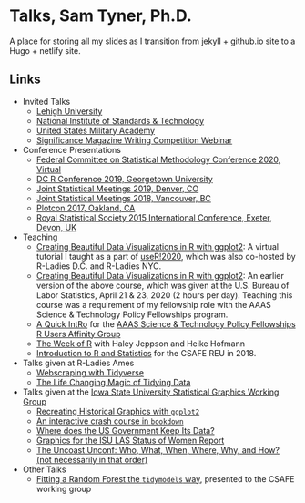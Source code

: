 # Talks, Sam Tyner, Ph.D. 

A place for storing all my slides as I transition from jekyll + github.io site to a Hugo + netlify site.

## Links 

- Invited Talks 
    * [Lehigh University](Misc/InvitedTalks/lehigh-biostat)
    * [National Institute of Standards & Technology](Misc/InvitedTalks/nist-sed)
    * [United States Military Academy](Misc/InvitedTalks/usma)
    * [Significance Magazine Writing Competition Webinar](Misc/InvitedTalks/yss-webinar-2018.pdf)
- Conference Presentations
    * [Federal Committee on Statistical Methodology Conference 2020, Virtual](Conferences/fcsm20)
    * [DC R Conference 2019, Georgetown University](Conferences/dcr19)
    * [Joint Statistical Meetings 2019, Denver, CO](Conferences/jsm19)
    * [Joint Statistical Meetings 2018, Vancouver, BC](Conferences/jsm18/slides.html)
    * [Plotcon 2017, Oakland, CA](Conferences/plotcon17/slides.html)
    * [Royal Statistical Society 2015 International Conference, Exeter, Devon, UK](Conferences/rss15)
- Teaching  
    * [Creating Beautiful Data Visualizations in R with ggplot2](Conferences/user2020): A virtual tutorial I taught as a part of [useR!2020](https://user2020.r-project.org/program/tutorials/), which was also co-hosted by R-Ladies D.C. and R-Ladies NYC. 
    * [Creating Beautiful Data Visualizations in R with ggplot2](Misc/InvitedTalks/bls-ggplot2): An earlier version of the above course, which was given at the U.S. Bureau of Labor Statistics, April 21 & 23, 2020 (2 hours per day). Teaching this course was a requirement of my fellowship role with the AAAS Science & Technology Policy Fellowships program. 
    * [A Quick IntRo](Misc/Other/stpf-intRo) for the [AAAS Science & Technology Policy Fellowships R Users Affinity Group](https://github.com/AAAS-STPF-R-AG)
    * [The Week of R](http://heike.github.io/rwrks/) with Haley Jeppson and Heike Hofmann
    * [Introduction to R and Statistics](https://csafe-isu.github.io/reu18/slides/) for the CSAFE REU in 2018.
- Talks given at R-Ladies Ames  
    * [Webscraping with Tidyverse](RLadies/webscraping-tidyverse)
    * [The Life Changing Magic of Tidying Data](RLadies/magic-tidying-data)
- Talks given at the [Iowa State University Statistical Graphics Working Group](https://isu-graphics.rbind.io/)  
    * [Recreating Historical Graphics with `ggplot2`](Misc/GraphicsGroupISU/2018-01-31)
    * [An interactive crash course in `bookdown`](Misc/GraphicsGroupISU/2018-09-28)
    * [Where does the US Government Keep Its Data?](Misc/GraphicsGroupISU/2018-11-16-us-govt-data.html)
    * [Graphics for the ISU LAS Status of Women Report](Misc/GraphicsGroupISU/2019-02-01)
    * [The Uncoast Unconf: Who, What, When, Where, Why, and How? (not necessarily in that order)](Misc/GraphicsGroupISU/2019-04-26)
- Other Talks  
    * [Fitting a Random Forest the `tidymodels` way](Misc/Other/csafe-tidymodels), presented to the CSAFE working group
    
    